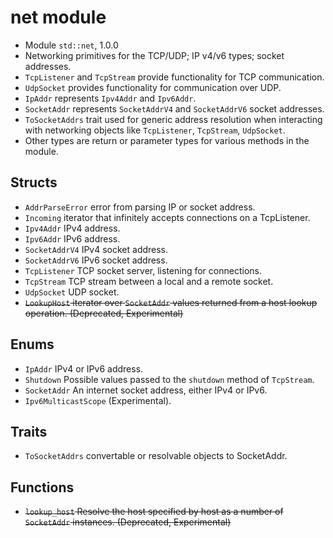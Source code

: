 # net module

- Module `std::net`, 1.0.0
- Networking primitives for the TCP/UDP; IP v4/v6 types; socket addresses.
- `TcpListener` and `TcpStream` provide functionality for TCP communication.
- `UdpSocket` provides functionality for communication over UDP.
- `IpAddr` represents `Ipv4Addr` and `Ipv6Addr`.
- `SocketAddr` represents `SocketAddrV4` and `SocketAddrV6` socket addresses.
- `ToSocketAddrs` trait used for generic address resolution when interacting with networking objects like `TcpListener`, `TcpStream`, `UdpSocket`.
- Other types are return or parameter types for various methods in the module.


## Structs
- `AddrParseError` error from parsing IP or socket address.
- `Incoming` iterator that infinitely accepts connections on a TcpListener.
- `Ipv4Addr` IPv4 address.
- `Ipv6Addr` IPv6 address.
- `SocketAddrV4` IPv4 socket address.
- `SocketAddrV6` IPv6 socket address.
- `TcpListener` TCP socket server, listening for connections.
- `TcpStream` TCP stream between a local and a remote socket.
- `UdpSocket` UDP socket.
- ~~`LookupHost` iterator over `SocketAddr` values returned from a host lookup operation. (Deprecated, Experimental)~~

## Enums
- `IpAddr` IPv4 or IPv6 address.
- `Shutdown` Possible values passed to the `shutdown` method of `TcpStream`.
- `SocketAddr` An internet socket address, either IPv4 or IPv6.
- `Ipv6MulticastScope` (Experimental).

## Traits
- `ToSocketAddrs` convertable or resolvable objects to SocketAddr.

## Functions
- ~~`lookup_host` Resolve the host specified by host as a number of `SocketAddr` instances. (Deprecated, Experimental)~~
